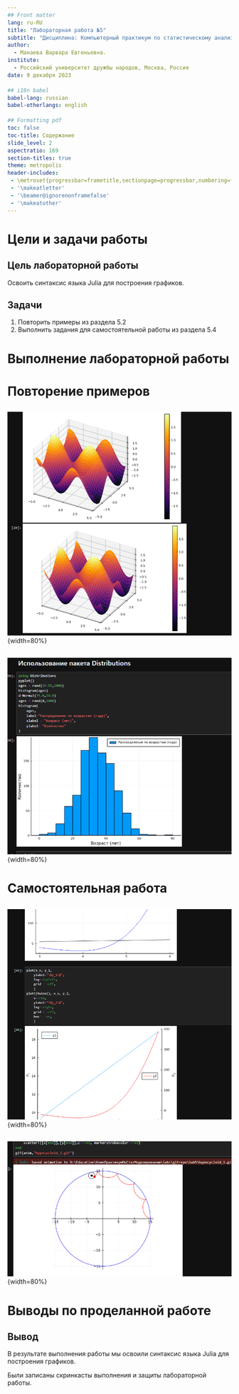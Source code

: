 ```yaml
---
## Front matter
lang: ru-RU
title: "Лабораторная работа №5"
subtitle: "Дисциплина: Компьютерный практикум по статистическому анализу данных"
author:
  - Манаева Варвара Евгеньевна.
institute:
  - Российский университет дружбы народов, Москва, Россия
date: 9 декабря 2023

## i18n babel
babel-lang: russian
babel-otherlangs: english

## Formatting pdf
toc: false
toc-title: Содержание
slide_level: 2
aspectratio: 169
section-titles: true
theme: metropolis
header-includes:
 - \metroset{progressbar=frametitle,sectionpage=progressbar,numbering=fraction}
 - '\makeatletter'
 - '\beamer@ignorenonframefalse'
 - '\makeatother'
---
```


# Цели и задачи работы

## Цель лабораторной работы

Освоить синтаксис языка Julia для построения графиков.

## Задачи

1. Повторить примеры из раздела 5.2
2. Выполнить задания для самостоятельной работы из раздела 5.4

# Выполнение лабораторной работы

# Повторение примеров
##

![](image/1.png){width=80%}

##

![](image/2.png){width=80%}

# Самостоятельная работа 
##

![](image/3.png){width=80%}

##

![](image/4.png){width=80%}


# Выводы по проделанной работе

## Вывод

В результате выполнения работы мы освоили синтаксис языка Julia для построения графиков.

Были записаны скринкасты выполнения и защиты лабораторной работы.
